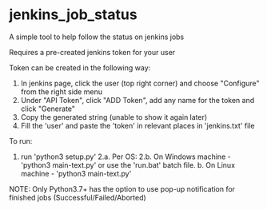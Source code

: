 # jenkins_job_status

A simple tool to help follow the status on jenkins jobs

Requires a pre-created jenkins token for your user

Token can be created in the following way:
 1. In jenkins page, click the user (top right corner) and choose "Configure" from the right side menu
 2. Under "API Token", click "ADD Token", add any name for the token and click "Generate"
 3. Copy the generated string (unable to show it again later)
 4. Fill the 'user' and paste the 'token' in relevant places in 'jenkins.txt' file

To run:
1. run 'python3 setup.py'
2.a. Per OS:
2.b. On Windows machine - 'python3 main-text.py' or use the 'run.bat' batch file.
  b. On Linux machine - 'python3 main-text.py'

NOTE: Only Python3.7+ has the option to use pop-up notification for finished jobs (Successful/Failed/Aborted)

